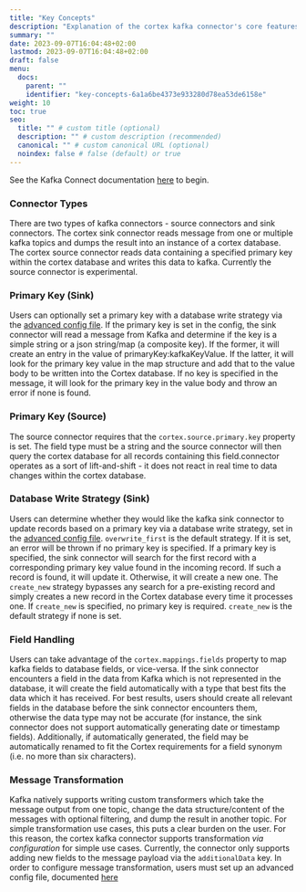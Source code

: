 ```yaml
---
title: "Key Concepts"
description: "Explanation of the cortex kafka connector's core features"
summary: ""
date: 2023-09-07T16:04:48+02:00
lastmod: 2023-09-07T16:04:48+02:00
draft: false
menu:
  docs:
    parent: ""
    identifier: "key-concepts-6a1a6be4373e933280d78ea53de6158e"
weight: 10
toc: true
seo:
  title: "" # custom title (optional)
  description: "" # custom description (recommended)
  canonical: "" # custom canonical URL (optional)
  noindex: false # false (default) or true
---
```


See the Kafka Connect documentation [here](https://kafka.apache.org/documentation/#connect_overview) to begin.

### Connector Types

There are two types of kafka connectors - source connectors and sink connectors. The cortex sink connector reads message from one or multiple kafka topics and dumps the result into an instance of a cortex database. The cortex source connector reads data containing a specified primary key within the cortex database and writes this data to kafka. Currently the source connector is experimental. 

### Primary Key (Sink)

Users can optionally set a primary key with a database write strategy via the [advanced config file](/docs/config/advanced). If the primary key is set in the config, the sink connector will read a message from Kafka and determine if the key is a simple string or a json string/map (a composite key). If the former, it will create an entry in the value of primaryKey:kafkaKeyValue. If the latter, it will look for the primary key value in the map structure and add that to the value body to be written into the Cortex database. If no key is specified in the message, it will look for the primary key in the value body and throw an error if none is found.

### Primary Key (Source)
The source connector requires that the `cortex.source.primary.key` property is set. The field type must be a string and the source connector will then query the cortex database for all records containing this field.connector operates as a sort of lift-and-shift - it does not react in real time to data changes within the cortex database.

### Database Write Strategy (Sink)

Users can determine whether they would like the kafka sink connector to update records based on a primary key via a database write strategy, set in the [advanced config file](/docs/config/advanced). `overwrite_first` is the default strategy. If it is set, an error will be thrown if no primary key is specified. If a primary key is specified, the sink connector will search for the first record with a corresponding primary key value found in the incoming record. If such a record is found, it will update it. Otherwise, it will create a new one. The `create_new` strategy bypasses any search for a pre-existing record and simply creates a new record in the Cortex database every time it processes one. If `create_new` is specified, no primary key is required. `create_new` is the default strategy if none is set.

### Field Handling
Users can take advantage of the `cortex.mappings.fields` property to map kafka fields to database fields, or vice-versa. If the sink connector encounters a field in the data from Kafka which is not represented in the database, it will create the field automatically with a type that best fits the data which it has received. For best results, users should create all relevant fields in the database before the sink connector encounters them, otherwise the data type may not be accurate (for instance, the sink connector does not support automatically generating date or timestamp fields). Additionally, if automatically generated, the field may be automatically renamed to fit the Cortex requirements for a field synonym (i.e. no more than six characters).

### Message Transformation

Kafka natively supports writing custom transformers which take the message output from one topic, change the data structure/content of the messages with optional filtering, and dump the result in another topic. For simple transformation use cases, this puts a clear burden on the user. For this reason, the cortex kafka connector supports transformation *via configuration* for simple use cases. Currently, the connector only supports adding new fields to the message payload via the `additionalData` key. In order to configure message transformation, users must set up an advanced config file, documented [here](/docs/config/advanced)